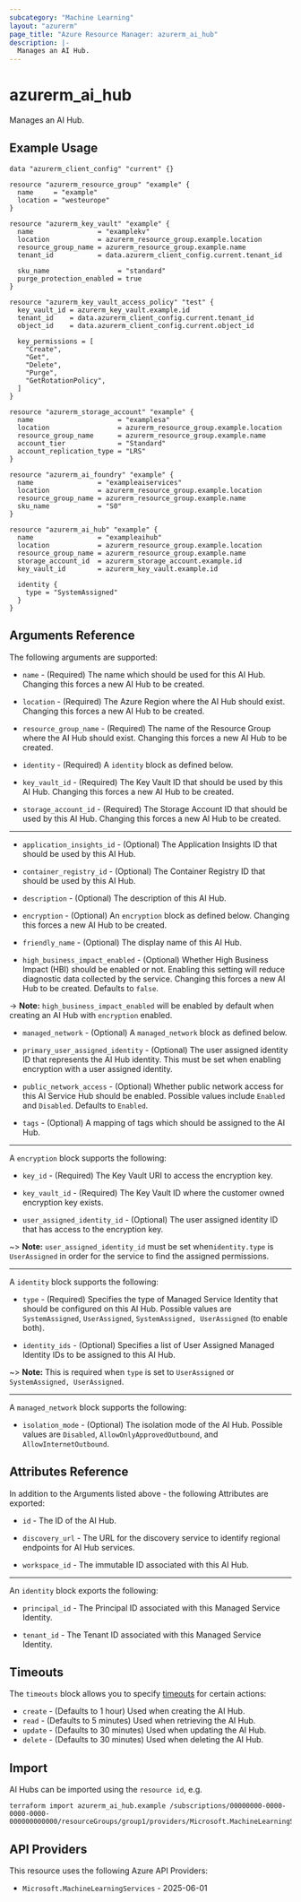 ```yaml
---
subcategory: "Machine Learning"
layout: "azurerm"
page_title: "Azure Resource Manager: azurerm_ai_hub"
description: |-
  Manages an AI Hub.
---
```


# azurerm_ai_hub

Manages an AI Hub.

## Example Usage

```hcl
data "azurerm_client_config" "current" {}

resource "azurerm_resource_group" "example" {
  name     = "example"
  location = "westeurope"
}

resource "azurerm_key_vault" "example" {
  name                = "examplekv"
  location            = azurerm_resource_group.example.location
  resource_group_name = azurerm_resource_group.example.name
  tenant_id           = data.azurerm_client_config.current.tenant_id

  sku_name                 = "standard"
  purge_protection_enabled = true
}

resource "azurerm_key_vault_access_policy" "test" {
  key_vault_id = azurerm_key_vault.example.id
  tenant_id    = data.azurerm_client_config.current.tenant_id
  object_id    = data.azurerm_client_config.current.object_id

  key_permissions = [
    "Create",
    "Get",
    "Delete",
    "Purge",
    "GetRotationPolicy",
  ]
}

resource "azurerm_storage_account" "example" {
  name                     = "examplesa"
  location                 = azurerm_resource_group.example.location
  resource_group_name      = azurerm_resource_group.example.name
  account_tier             = "Standard"
  account_replication_type = "LRS"
}

resource "azurerm_ai_foundry" "example" {
  name                = "exampleaiservices"
  location            = azurerm_resource_group.example.location
  resource_group_name = azurerm_resource_group.example.name
  sku_name            = "S0"
}

resource "azurerm_ai_hub" "example" {
  name                = "exampleaihub"
  location            = azurerm_resource_group.example.location
  resource_group_name = azurerm_resource_group.example.name
  storage_account_id  = azurerm_storage_account.example.id
  key_vault_id        = azurerm_key_vault.example.id

  identity {
    type = "SystemAssigned"
  }
}
```

## Arguments Reference

The following arguments are supported:

* `name` - (Required) The name which should be used for this AI Hub. Changing this forces a new AI Hub to be created.

* `location` - (Required) The Azure Region where the AI Hub should exist. Changing this forces a new AI Hub to be created.

* `resource_group_name` - (Required) The name of the Resource Group where the AI Hub should exist. Changing this forces a new AI Hub to be created.

* `identity` - (Required) A `identity` block as defined below.

* `key_vault_id` - (Required) The Key Vault ID that should be used by this AI Hub. Changing this forces a new AI Hub to be created.

* `storage_account_id` - (Required) The Storage Account ID that should be used by this AI Hub. Changing this forces a new AI Hub to be created.

---

* `application_insights_id` - (Optional) The Application Insights ID that should be used by this AI Hub.

* `container_registry_id` - (Optional) The Container Registry ID that should be used by this AI Hub.

* `description` - (Optional) The description of this AI Hub.

* `encryption` - (Optional) An `encryption` block as defined below. Changing this forces a new AI Hub to be created.

* `friendly_name` - (Optional) The display name of this AI Hub.

* `high_business_impact_enabled` - (Optional) Whether High Business Impact (HBI) should be enabled or not. Enabling this setting will reduce diagnostic data collected by the service. Changing this forces a new AI Hub to be created. Defaults to `false`.

-> **Note:** `high_business_impact_enabled` will be enabled by default when creating an AI Hub with `encryption` enabled.

* `managed_network` - (Optional) A `managed_network` block as defined below.

* `primary_user_assigned_identity` - (Optional) The user assigned identity ID that represents the AI Hub identity. This must be set when enabling encryption with a user assigned identity.

* `public_network_access` - (Optional) Whether public network access for this AI Service Hub should be enabled. Possible values include `Enabled` and `Disabled`. Defaults to `Enabled`.

* `tags` - (Optional) A mapping of tags which should be assigned to the AI Hub.

---

A `encryption` block supports the following:

* `key_id` - (Required) The Key Vault URI to access the encryption key.

* `key_vault_id` - (Required) The Key Vault ID where the customer owned encryption key exists.

* `user_assigned_identity_id` - (Optional) The user assigned identity ID that has access to the encryption key.

~> **Note:** `user_assigned_identity_id` must be set when`identity.type` is `UserAssigned` in order for the service to find the assigned permissions.

---

A `identity` block supports the following:

* `type` - (Required) Specifies the type of Managed Service Identity that should be configured on this AI Hub. Possible values are `SystemAssigned`, `UserAssigned`, `SystemAssigned, UserAssigned` (to enable both).

* `identity_ids` - (Optional) Specifies a list of User Assigned Managed Identity IDs to be assigned to this AI Hub.

~> **Note:** This is required when `type` is set to `UserAssigned` or `SystemAssigned, UserAssigned`.

---

A `managed_network` block supports the following:

* `isolation_mode` - (Optional) The isolation mode of the AI Hub. Possible values are `Disabled`, `AllowOnlyApprovedOutbound`, and `AllowInternetOutbound`.

## Attributes Reference

In addition to the Arguments listed above - the following Attributes are exported:

* `id` - The ID of the AI Hub.

* `discovery_url` - The URL for the discovery service to identify regional endpoints for AI Hub services.

* `workspace_id` - The immutable ID associated with this AI Hub.

---

An `identity` block exports the following:

* `principal_id` - The Principal ID associated with this Managed Service Identity.

* `tenant_id` - The Tenant ID associated with this Managed Service Identity.

## Timeouts

The `timeouts` block allows you to specify [timeouts](https://www.terraform.io/language/resources/syntax#operation-timeouts) for certain actions:

* `create` - (Defaults to 1 hour) Used when creating the AI Hub.
* `read` - (Defaults to 5 minutes) Used when retrieving the AI Hub.
* `update` - (Defaults to 30 minutes) Used when updating the AI Hub.
* `delete` - (Defaults to 30 minutes) Used when deleting the AI Hub.

## Import

AI Hubs can be imported using the `resource id`, e.g.

```shell
terraform import azurerm_ai_hub.example /subscriptions/00000000-0000-0000-0000-000000000000/resourceGroups/group1/providers/Microsoft.MachineLearningServices/workspaces/hub1
```

## API Providers
<!-- This section is generated, changes will be overwritten -->
This resource uses the following Azure API Providers:

* `Microsoft.MachineLearningServices` - 2025-06-01
